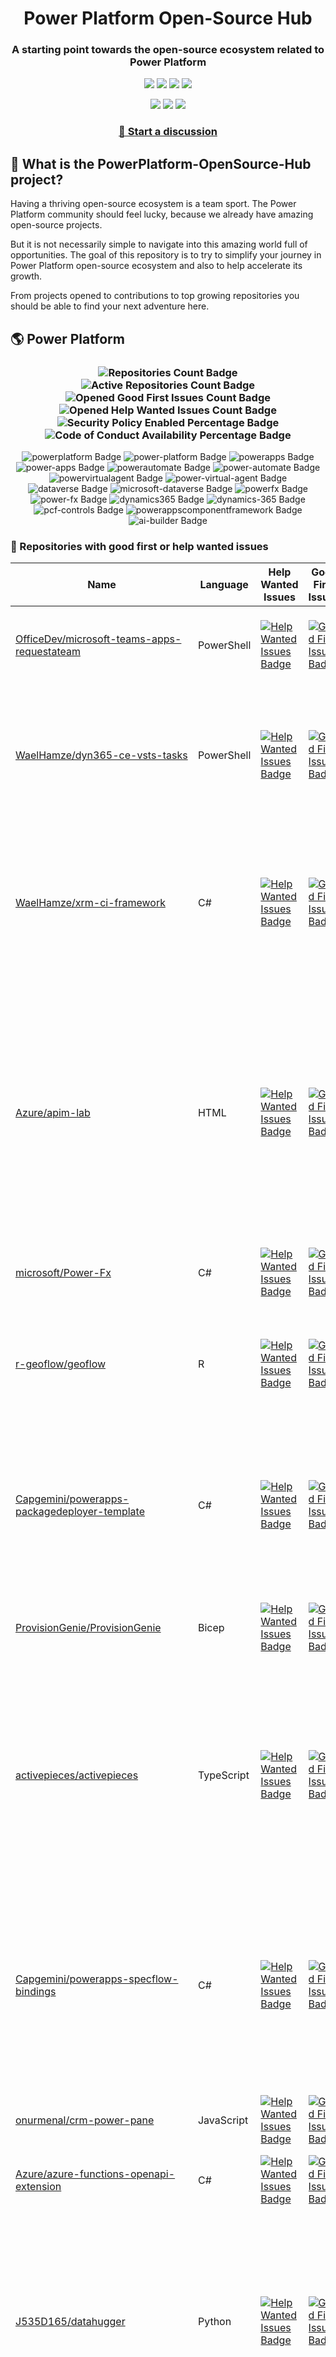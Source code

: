 <p align="center">
    <h1 align="center">
        Power Platform Open-Source Hub
    </h1>
    <h3 align="center">
        A starting point towards the open-source ecosystem related to Power Platform
    </h3>
</p>

<p align="center">
    <a href="https://github.com/rpothin/PowerPlatform-OpenSource-Hub/blob/main/LICENSE" alt="Repository License">
        <img src="https://img.shields.io/github/license/rpothin/PowerPlatform-OpenSource-Hub?color=yellow&label=License" /></a>
    <a href="#watchers" alt="Watchers">
        <img src="https://img.shields.io/github/watchers/rpothin/PowerPlatform-OpenSource-Hub?style=social" /></a>
    <a href="#forks" alt="Forks">
        <img src="https://img.shields.io/github/forks/rpothin/PowerPlatform-OpenSource-Hub?style=social" /></a>
    <a href="#stars" alt="Stars">
        <img src="https://img.shields.io/github/stars/rpothin/PowerPlatform-OpenSource-Hub?style=social" /></a>
</p>

<p align="center">
    <a href="https://github.com/rpothin/PowerPlatform-OpenSource-Hub/actions/workflows/update-github-repositories-details.yml" alt="Update repositories details">
        <img src="https://github.com/rpothin/PowerPlatform-OpenSource-Hub/actions/workflows/update-github-repositories-details.yml/badge.svg" /></a>
    <a href="https://github.com/rpothin/PowerPlatform-OpenSource-Hub/actions/workflows/update-readme-with-github-repositories-details.yml" alt="Update README">
        <img src="https://github.com/rpothin/PowerPlatform-OpenSource-Hub/actions/workflows/update-readme-with-github-repositories-details.yml/badge.svg" /></a>
    <a href="https://github.com/rpothin/PowerPlatform-OpenSource-Hub/actions/workflows/pages/pages-build-deployment" alt="Update website">
        <img src="https://github.com/rpothin/PowerPlatform-OpenSource-Hub/actions/workflows/pages/pages-build-deployment/badge.svg" /></a>
</p>

<h3 align="center">
  <a href="https://github.com/rpothin/PowerPlatform-OpenSource-Hub/discussions/new/choose">📢 Start a discussion</a>
</h3>

## 🏡 What is the PowerPlatform-OpenSource-Hub project?

Having a thriving open-source ecosystem is a team sport.
The Power Platform community should feel lucky, because we already have amazing open-source projects.

But it is not necessarily simple to navigate into this amazing world full of opportunities.
The goal of this repository is to try to simplify your journey in Power Platform open-source ecosystem and also to help accelerate its growth.

From projects opened to contributions to top growing repositories you should be able to find your next adventure here.

## 🌎 Power Platform 

<!--START_SECTION:summary-->
<h3 align='center'>
  <img alt='Repositories Count Badge' src='https://img.shields.io/badge/Repositories-200-602890'>
  <img alt='Active Repositories Count Badge' src='https://img.shields.io/badge/Active_Repositories-99-A24FBF'>
  <img alt='Opened Good First Issues Count Badge' src='https://img.shields.io/badge/Good_First_Issues-16-green'>
  <img alt='Opened Help Wanted Issues Count Badge' src='https://img.shields.io/badge/Help_Wanted_Issues-18-blue'>
  <br/>
  <img alt='Security Policy Enabled Percentage Badge' src='https://img.shields.io/badge/Security_Policy_Enabled_Percentage-22-orange'>
  <img alt='Code of Conduct Availability Percentage Badge' src='https://img.shields.io/badge/Code_of_Conduct_Availability_Percentage-30-9F2B63'>
</h3>

<p align='center'>
  <img alt='powerplatform Badge' src='https://img.shields.io/badge/powerplatform-032162'>
  <img alt='power-platform Badge' src='https://img.shields.io/badge/power--platform-76285A'>
  <img alt='powerapps Badge' src='https://img.shields.io/badge/powerapps-92820F'>
  <img alt='power-apps Badge' src='https://img.shields.io/badge/power--apps-984D4B'>
  <img alt='powerautomate Badge' src='https://img.shields.io/badge/powerautomate-689873'>
  <img alt='power-automate Badge' src='https://img.shields.io/badge/power--automate-A44BE2'>
  <img alt='powervirtualagent Badge' src='https://img.shields.io/badge/powervirtualagent-56AB54'>
  <img alt='power-virtual-agent Badge' src='https://img.shields.io/badge/power--virtual--agent-D595D2'>
  <img alt='dataverse Badge' src='https://img.shields.io/badge/dataverse-6EBC26'>
  <img alt='microsoft-dataverse Badge' src='https://img.shields.io/badge/microsoft--dataverse-0F36B9'>
  <img alt='powerfx Badge' src='https://img.shields.io/badge/powerfx-568BE2'>
  <img alt='power-fx Badge' src='https://img.shields.io/badge/power--fx-AC869E'>
  <img alt='dynamics365 Badge' src='https://img.shields.io/badge/dynamics365-FC0D11'>
  <img alt='dynamics-365 Badge' src='https://img.shields.io/badge/dynamics--365-EC5111'>
  <img alt='pcf-controls Badge' src='https://img.shields.io/badge/pcf--controls-5A4084'>
  <img alt='powerappscomponentframework Badge' src='https://img.shields.io/badge/powerappscomponentframework-9B541B'>
  <img alt='ai-builder Badge' src='https://img.shields.io/badge/ai--builder-1889B1'>
</p>
<!--END_SECTION:summary-->

### 💭 Repositories with good first or help wanted issues

<!--START_SECTION:repositories-opened-to-contribution-->
|Name|Language|Help Wanted Issues|Good First Issues|Topics|
|----|--------|------------------|-----------------|------|
|[OfficeDev/microsoft-teams-apps-requestateam](https://github.com/OfficeDev/microsoft-teams-apps-requestateam)|PowerShell|[![Help Wanted Issues Badge](https://img.shields.io/badge/30-blue)](https://github.com/OfficeDev/microsoft-teams-apps-requestateam/labels/help%20wanted)|[![Good First Issues Badge](https://img.shields.io/badge/17-green)](https://github.com/OfficeDev/microsoft-teams-apps-requestateam/labels/good%20first%20issue)|![microsoft Badge](https://img.shields.io/badge/microsoft-6D76E9) ![microsoftteams Badge](https://img.shields.io/badge/microsoftteams-6AB1E0) ![powerapps Badge](https://img.shields.io/badge/powerapps-1DE7B1) ![powerautomate Badge](https://img.shields.io/badge/powerautomate-93CB0A) ![logicapps Badge](https://img.shields.io/badge/logicapps-F27980) ![azure Badge](https://img.shields.io/badge/azure-FA2D76)|
|[WaelHamze/dyn365-ce-vsts-tasks](https://github.com/WaelHamze/dyn365-ce-vsts-tasks)|PowerShell|[![Help Wanted Issues Badge](https://img.shields.io/badge/30-blue)](https://github.com/WaelHamze/dyn365-ce-vsts-tasks/labels/help%20wanted)|[![Good First Issues Badge](https://img.shields.io/badge/0-green)](https://github.com/WaelHamze/dyn365-ce-vsts-tasks/labels/good%20first%20issue)|![devops Badge](https://img.shields.io/badge/devops-317D7E) ![continuous-integration Badge](https://img.shields.io/badge/continuous--integration-AE69C7) ![continuous-delivery Badge](https://img.shields.io/badge/continuous--delivery-F308FA) ![continuous-deployment Badge](https://img.shields.io/badge/continuous--deployment-309330) ![dynamics-365 Badge](https://img.shields.io/badge/dynamics--365-4D340E) ![powershell Badge](https://img.shields.io/badge/powershell-800E73) ![msdyn365 Badge](https://img.shields.io/badge/msdyn365-5924E5) ![crm Badge](https://img.shields.io/badge/crm-E3F787) ![dynamics Badge](https://img.shields.io/badge/dynamics-8BFDAB) ![build-automation Badge](https://img.shields.io/badge/build--automation-C84509) ![release-automation Badge](https://img.shields.io/badge/release--automation-979CF6)|
|[WaelHamze/xrm-ci-framework](https://github.com/WaelHamze/xrm-ci-framework)|C#|[![Help Wanted Issues Badge](https://img.shields.io/badge/11-blue)](https://github.com/WaelHamze/xrm-ci-framework/labels/help%20wanted)|[![Good First Issues Badge](https://img.shields.io/badge/0-green)](https://github.com/WaelHamze/xrm-ci-framework/labels/good%20first%20issue)|![devops Badge](https://img.shields.io/badge/devops-27F84C) ![continuous-integration Badge](https://img.shields.io/badge/continuous--integration-424C1B) ![continuous-delivery Badge](https://img.shields.io/badge/continuous--delivery-DF7D50) ![continuous-deployment Badge](https://img.shields.io/badge/continuous--deployment-F08BC6) ![crm Badge](https://img.shields.io/badge/crm-A42801) ![dynamics Badge](https://img.shields.io/badge/dynamics-D578C4) ![msdyn365 Badge](https://img.shields.io/badge/msdyn365-6BB201) ![dynamics-365 Badge](https://img.shields.io/badge/dynamics--365-54FE82) ![powershell Badge](https://img.shields.io/badge/powershell-CFDBE9) ![scripts Badge](https://img.shields.io/badge/scripts-DB8FE8) ![build-automation Badge](https://img.shields.io/badge/build--automation-37BE45) ![release-automation Badge](https://img.shields.io/badge/release--automation-A07A7F)|
|[Azure/apim-lab](https://github.com/Azure/apim-lab)|HTML|[![Help Wanted Issues Badge](https://img.shields.io/badge/4-blue)](https://github.com/Azure/apim-lab/labels/help%20wanted)|[![Good First Issues Badge](https://img.shields.io/badge/5-green)](https://github.com/Azure/apim-lab/labels/good%20first%20issue)|![api-rest Badge](https://img.shields.io/badge/api--rest-B1303B) ![api-management Badge](https://img.shields.io/badge/api--management-E9C4CF) ![oauth2 Badge](https://img.shields.io/badge/oauth2-C5848E) ![azure-api-management Badge](https://img.shields.io/badge/azure--api--management-6366B9) ![json-api Badge](https://img.shields.io/badge/json--api-747F9C) ![azure-active-directory Badge](https://img.shields.io/badge/azure--active--directory-566D13) ![key-vault Badge](https://img.shields.io/badge/key--vault-CE29FA) ![managed-identities Badge](https://img.shields.io/badge/managed--identities-DD99EA) ![microsoft Badge](https://img.shields.io/badge/microsoft-D19B0A) ![powerapps Badge](https://img.shields.io/badge/powerapps-052BE1) ![ci-cd Badge](https://img.shields.io/badge/ci--cd-A0A342) ![azure-devops Badge](https://img.shields.io/badge/azure--devops-53EB51) ![azure-resource-manager Badge](https://img.shields.io/badge/azure--resource--manager-536399) ![api-gateway Badge](https://img.shields.io/badge/api--gateway-B76B53) ![api-documentation Badge](https://img.shields.io/badge/api--documentation-A96D8E) ![swagger Badge](https://img.shields.io/badge/swagger-D16A00) ![openapi Badge](https://img.shields.io/badge/openapi-C18780) ![azure-resource-templates Badge](https://img.shields.io/badge/azure--resource--templates-212B77)|
|[microsoft/Power-Fx](https://github.com/microsoft/Power-Fx)|C#|[![Help Wanted Issues Badge](https://img.shields.io/badge/0-blue)](https://github.com/microsoft/Power-Fx/labels/help%20wanted)|[![Good First Issues Badge](https://img.shields.io/badge/8-green)](https://github.com/microsoft/Power-Fx/labels/good%20first%20issue)|![power-fx Badge](https://img.shields.io/badge/power--fx-3CF6FA) ![powerfx Badge](https://img.shields.io/badge/powerfx-170CA9)|
|[r-geoflow/geoflow](https://github.com/r-geoflow/geoflow)|R|[![Help Wanted Issues Badge](https://img.shields.io/badge/5-blue)](https://github.com/r-geoflow/geoflow/labels/help%20wanted)|[![Good First Issues Badge](https://img.shields.io/badge/0-green)](https://github.com/r-geoflow/geoflow/labels/good%20first%20issue)|![r Badge](https://img.shields.io/badge/r-4E48F8) ![geospatial Badge](https://img.shields.io/badge/geospatial-0A99C7) ![spatial Badge](https://img.shields.io/badge/spatial-750462) ![workflow Badge](https://img.shields.io/badge/workflow-798B67) ![data Badge](https://img.shields.io/badge/data-0A17E4) ![metadata Badge](https://img.shields.io/badge/metadata-B4309D) ![fair Badge](https://img.shields.io/badge/fair-D29A54) ![inspire Badge](https://img.shields.io/badge/inspire-93660B) ![iso Badge](https://img.shields.io/badge/iso-5D0026) ![ogc Badge](https://img.shields.io/badge/ogc-D040CE) ![orchestrator Badge](https://img.shields.io/badge/orchestrator-814F40) ![zenodo Badge](https://img.shields.io/badge/zenodo-D6DFBC) ![dataverse Badge](https://img.shields.io/badge/dataverse-265A45) ![postgis Badge](https://img.shields.io/badge/postgis-65F114) ![ocs Badge](https://img.shields.io/badge/ocs-CC2132)|
|[Capgemini/powerapps-packagedeployer-template](https://github.com/Capgemini/powerapps-packagedeployer-template)|C#|[![Help Wanted Issues Badge](https://img.shields.io/badge/0-blue)](https://github.com/Capgemini/powerapps-packagedeployer-template/labels/help%20wanted)|[![Good First Issues Badge](https://img.shields.io/badge/5-green)](https://github.com/Capgemini/powerapps-packagedeployer-template/labels/good%20first%20issue)|![dyanmics-365 Badge](https://img.shields.io/badge/dyanmics--365-1BFF35) ![dynamics Badge](https://img.shields.io/badge/dynamics-CA3F8E) ![dynamics-crm Badge](https://img.shields.io/badge/dynamics--crm-C084C5) ![alm Badge](https://img.shields.io/badge/alm-E0FC5E) ![continuous-deployment Badge](https://img.shields.io/badge/continuous--deployment-2202F1) ![continuous-delivery Badge](https://img.shields.io/badge/continuous--delivery-FEAC82) ![powerapps Badge](https://img.shields.io/badge/powerapps-47FF6D) ![package-deployer Badge](https://img.shields.io/badge/package--deployer-6A2030) ![power-apps Badge](https://img.shields.io/badge/power--apps-A6377D) ![power-platform Badge](https://img.shields.io/badge/power--platform-75CC6F) ![microsoft Badge](https://img.shields.io/badge/microsoft-C46DF1)|
|[ProvisionGenie/ProvisionGenie](https://github.com/ProvisionGenie/ProvisionGenie)|Bicep|[![Help Wanted Issues Badge](https://img.shields.io/badge/3-blue)](https://github.com/ProvisionGenie/ProvisionGenie/labels/help%20wanted)|[![Good First Issues Badge](https://img.shields.io/badge/2-green)](https://github.com/ProvisionGenie/ProvisionGenie/labels/good%20first%20issue)|![microsoftteams Badge](https://img.shields.io/badge/microsoftteams-74D5DE) ![powerplatform Badge](https://img.shields.io/badge/powerplatform-AF53E2) ![logicapps Badge](https://img.shields.io/badge/logicapps-8A8F30) ![microsoft-teams Badge](https://img.shields.io/badge/microsoft--teams-0A28FC) ![azure Badge](https://img.shields.io/badge/azure-9B1E7F) ![microsoft Badge](https://img.shields.io/badge/microsoft-54AF1A) ![hacktoberfest Badge](https://img.shields.io/badge/hacktoberfest-50E30D)|
|[activepieces/activepieces](https://github.com/activepieces/activepieces)|TypeScript|[![Help Wanted Issues Badge](https://img.shields.io/badge/4-blue)](https://github.com/activepieces/activepieces/labels/help%20wanted)|[![Good First Issues Badge](https://img.shields.io/badge/0-green)](https://github.com/activepieces/activepieces/labels/good%20first%20issue)|![no-code Badge](https://img.shields.io/badge/no--code-3367D1) ![business-automation Badge](https://img.shields.io/badge/business--automation-F0DDA0) ![zapier Badge](https://img.shields.io/badge/zapier-7537BF) ![low-code Badge](https://img.shields.io/badge/low--code-0DDCBF) ![automation Badge](https://img.shields.io/badge/automation-C2C7D9) ![integrations Badge](https://img.shields.io/badge/integrations-DF865B) ![typescript Badge](https://img.shields.io/badge/typescript-BC7208) ![self-hosted Badge](https://img.shields.io/badge/self--hosted-351D8B) ![workflow Badge](https://img.shields.io/badge/workflow-301F46) ![n8n Badge](https://img.shields.io/badge/n8n-83EE71) ![automation-tools Badge](https://img.shields.io/badge/automation--tools-FE0EFC) ![workflow-automation Badge](https://img.shields.io/badge/workflow--automation-DB4D93) ![enterprise-automation Badge](https://img.shields.io/badge/enterprise--automation-DD6EEA) ![datasources Badge](https://img.shields.io/badge/datasources-387EA0) ![llm Badge](https://img.shields.io/badge/llm-A7E6EC) ![workato Badge](https://img.shields.io/badge/workato-BB9EE1) ![powerautomate Badge](https://img.shields.io/badge/powerautomate-D6B2D2) ![tray Badge](https://img.shields.io/badge/tray-FBD9B2)|
|[Capgemini/powerapps-specflow-bindings](https://github.com/Capgemini/powerapps-specflow-bindings)|C#|[![Help Wanted Issues Badge](https://img.shields.io/badge/0-blue)](https://github.com/Capgemini/powerapps-specflow-bindings/labels/help%20wanted)|[![Good First Issues Badge](https://img.shields.io/badge/4-green)](https://github.com/Capgemini/powerapps-specflow-bindings/labels/good%20first%20issue)|![dynamics-365 Badge](https://img.shields.io/badge/dynamics--365-D5D9A8) ![dynamics Badge](https://img.shields.io/badge/dynamics-390196) ![dynamics-crm Badge](https://img.shields.io/badge/dynamics--crm-08F96E) ![specflow Badge](https://img.shields.io/badge/specflow-6C0BE3) ![automated-testing Badge](https://img.shields.io/badge/automated--testing-63A9FA) ![automated-tests Badge](https://img.shields.io/badge/automated--tests-DFA0DF) ![ui-testing Badge](https://img.shields.io/badge/ui--testing-860E91) ![xrm Badge](https://img.shields.io/badge/xrm-657F1E) ![powerapps Badge](https://img.shields.io/badge/powerapps-623C29) ![cds Badge](https://img.shields.io/badge/cds-BFC45E) ![bindings Badge](https://img.shields.io/badge/bindings-03CD99) ![specflow-steps Badge](https://img.shields.io/badge/specflow--steps-EBCF07) ![test-automation Badge](https://img.shields.io/badge/test--automation-DADB47) ![testing Badge](https://img.shields.io/badge/testing-A1C639) ![specflow-bindings Badge](https://img.shields.io/badge/specflow--bindings-26C4BD) ![uci Badge](https://img.shields.io/badge/uci-A6B548) ![power-apps Badge](https://img.shields.io/badge/power--apps-BB56E6) ![power-platform Badge](https://img.shields.io/badge/power--platform-4B7417) ![microsoft Badge](https://img.shields.io/badge/microsoft-B36312)|
|[onurmenal/crm-power-pane](https://github.com/onurmenal/crm-power-pane)|JavaScript|[![Help Wanted Issues Badge](https://img.shields.io/badge/1-blue)](https://github.com/onurmenal/crm-power-pane/labels/help%20wanted)|[![Good First Issues Badge](https://img.shields.io/badge/3-green)](https://github.com/onurmenal/crm-power-pane/labels/good%20first%20issue)|![dynamics-crm Badge](https://img.shields.io/badge/dynamics--crm-6A47D3) ![dynamics-365 Badge](https://img.shields.io/badge/dynamics--365-7316F8) ![browser-extension Badge](https://img.shields.io/badge/browser--extension-C0C043) ![crm Badge](https://img.shields.io/badge/crm-3B866A)|
|[Azure/azure-functions-openapi-extension](https://github.com/Azure/azure-functions-openapi-extension)|C#|[![Help Wanted Issues Badge](https://img.shields.io/badge/0-blue)](https://github.com/Azure/azure-functions-openapi-extension/labels/help%20wanted)|[![Good First Issues Badge](https://img.shields.io/badge/4-green)](https://github.com/Azure/azure-functions-openapi-extension/labels/good%20first%20issue)|![azure-functions Badge](https://img.shields.io/badge/azure--functions-2A0240) ![swagger-ui Badge](https://img.shields.io/badge/swagger--ui-4A2893) ![hacktoberfest Badge](https://img.shields.io/badge/hacktoberfest-488602) ![azure Badge](https://img.shields.io/badge/azure-5D186D) ![openapi Badge](https://img.shields.io/badge/openapi-F7BF26) ![power-platform Badge](https://img.shields.io/badge/power--platform-E72E04)|
|[J535D165/datahugger](https://github.com/J535D165/datahugger)|Python|[![Help Wanted Issues Badge](https://img.shields.io/badge/3-blue)](https://github.com/J535D165/datahugger/labels/help%20wanted)|[![Good First Issues Badge](https://img.shields.io/badge/0-green)](https://github.com/J535D165/datahugger/labels/good%20first%20issue)|![scientific Badge](https://img.shields.io/badge/scientific-896EB3) ![scientific-data Badge](https://img.shields.io/badge/scientific--data-617729) ![cli Badge](https://img.shields.io/badge/cli-26EA86) ![data Badge](https://img.shields.io/badge/data-2B5A66) ![dataverse Badge](https://img.shields.io/badge/dataverse-975620) ![dryad Badge](https://img.shields.io/badge/dryad-8ABA94) ![figshare Badge](https://img.shields.io/badge/figshare-04A813) ![github Badge](https://img.shields.io/badge/github-F2D082) ![python Badge](https://img.shields.io/badge/python-8E1F31) ![repository Badge](https://img.shields.io/badge/repository-BB0459) ![research Badge](https://img.shields.io/badge/research-602085) ![research-data-management Badge](https://img.shields.io/badge/research--data--management-0BE04C) ![science Badge](https://img.shields.io/badge/science-0B0564) ![utrecht-university Badge](https://img.shields.io/badge/utrecht--university-526852) ![zenodo Badge](https://img.shields.io/badge/zenodo-28279A) ![datacite Badge](https://img.shields.io/badge/datacite-D7D07C) ![dataone Badge](https://img.shields.io/badge/dataone-14D4CD) ![mendeley-data Badge](https://img.shields.io/badge/mendeley--data-ED18F2) ![rdm Badge](https://img.shields.io/badge/rdm-F3DF94)|
|[microsoft/Microsoft365DSC](https://github.com/microsoft/Microsoft365DSC)|PowerShell|[![Help Wanted Issues Badge](https://img.shields.io/badge/3-blue)](https://github.com/microsoft/Microsoft365DSC/labels/help%20wanted)|[![Good First Issues Badge](https://img.shields.io/badge/0-green)](https://github.com/microsoft/Microsoft365DSC/labels/good%20first%20issue)|![microsoft365 Badge](https://img.shields.io/badge/microsoft365-6B4D0D) ![powershell Badge](https://img.shields.io/badge/powershell-CA2408) ![monitoring Badge](https://img.shields.io/badge/monitoring-317BCC) ![desiredstateconfiguration Badge](https://img.shields.io/badge/desiredstateconfiguration-710ABA) ![configuration-as-code Badge](https://img.shields.io/badge/configuration--as--code-D1F7A8) ![devops Badge](https://img.shields.io/badge/devops-0C1811) ![office365 Badge](https://img.shields.io/badge/office365-786FB7) ![sharepoint Badge](https://img.shields.io/badge/sharepoint-56C870) ![onedrive Badge](https://img.shields.io/badge/onedrive-5D7461) ![powerplatform Badge](https://img.shields.io/badge/powerplatform-AE2695) ![teams Badge](https://img.shields.io/badge/teams-8A9076) ![microsoft Badge](https://img.shields.io/badge/microsoft-4A3D43) ![securityandcompliance Badge](https://img.shields.io/badge/securityandcompliance-8F7D5C) ![skypeforbusiness Badge](https://img.shields.io/badge/skypeforbusiness-C0199A) ![azuread Badge](https://img.shields.io/badge/azuread-934CB8) ![exchangeonline Badge](https://img.shields.io/badge/exchangeonline-1E9C9E) ![intune Badge](https://img.shields.io/badge/intune-7282E5) ![hacktoberfest Badge](https://img.shields.io/badge/hacktoberfest-76AF56)|
|[Capgemini/powerapps-project-template](https://github.com/Capgemini/powerapps-project-template)|C#|[![Help Wanted Issues Badge](https://img.shields.io/badge/0-blue)](https://github.com/Capgemini/powerapps-project-template/labels/help%20wanted)|[![Good First Issues Badge](https://img.shields.io/badge/3-green)](https://github.com/Capgemini/powerapps-project-template/labels/good%20first%20issue)|![powerapps Badge](https://img.shields.io/badge/powerapps-892E32) ![power-apps Badge](https://img.shields.io/badge/power--apps-8EE820) ![dynamics-365 Badge](https://img.shields.io/badge/dynamics--365-027C8D) ![dynamics Badge](https://img.shields.io/badge/dynamics-B64A69) ![dynamics-crm Badge](https://img.shields.io/badge/dynamics--crm-50879D) ![powerplatform Badge](https://img.shields.io/badge/powerplatform-699998) ![power-platform Badge](https://img.shields.io/badge/power--platform-6FACD4) ![yeoman-generator Badge](https://img.shields.io/badge/yeoman--generator-7695FD) ![microsoft Badge](https://img.shields.io/badge/microsoft-933E53)|
|[pnp/provision-assist-m365](https://github.com/pnp/provision-assist-m365)|PowerShell|[![Help Wanted Issues Badge](https://img.shields.io/badge/1-blue)](https://github.com/pnp/provision-assist-m365/labels/help%20wanted)|[![Good First Issues Badge](https://img.shields.io/badge/1-green)](https://github.com/pnp/provision-assist-m365/labels/good%20first%20issue)|![microsoftteams Badge](https://img.shields.io/badge/microsoftteams-15D8D2) ![powerapps Badge](https://img.shields.io/badge/powerapps-959A94) ![powerapps-solutions Badge](https://img.shields.io/badge/powerapps--solutions-F6B7D6) ![sharepoint Badge](https://img.shields.io/badge/sharepoint-8DA8F2) ![azureautomation Badge](https://img.shields.io/badge/azureautomation-B3594C) ![logicapps Badge](https://img.shields.io/badge/logicapps-1F09CE) ![powerautomate Badge](https://img.shields.io/badge/powerautomate-CDD994) ![powershell Badge](https://img.shields.io/badge/powershell-450D70) ![provisioning Badge](https://img.shields.io/badge/provisioning-9EA5D9)|
|[microsoft/powercat-creator-kit](https://github.com/microsoft/powercat-creator-kit)|CSS|[![Help Wanted Issues Badge](https://img.shields.io/badge/0-blue)](https://github.com/microsoft/powercat-creator-kit/labels/help%20wanted)|[![Good First Issues Badge](https://img.shields.io/badge/2-green)](https://github.com/microsoft/powercat-creator-kit/labels/good%20first%20issue)|![pcf Badge](https://img.shields.io/badge/pcf-159C77) ![powerapps Badge](https://img.shields.io/badge/powerapps-BA20DD)|
|[ewingjm/development-hub](https://github.com/ewingjm/development-hub)|C#|[![Help Wanted Issues Badge](https://img.shields.io/badge/0-blue)](https://github.com/ewingjm/development-hub/labels/help%20wanted)|[![Good First Issues Badge](https://img.shields.io/badge/2-green)](https://github.com/ewingjm/development-hub/labels/good%20first%20issue)|![powerapps Badge](https://img.shields.io/badge/powerapps-04ADFE) ![powerapps-solutions Badge](https://img.shields.io/badge/powerapps--solutions-6A6399) ![powerplatform Badge](https://img.shields.io/badge/powerplatform-2949D3) ![dynamics Badge](https://img.shields.io/badge/dynamics-8EF52A) ![dynamics-crm Badge](https://img.shields.io/badge/dynamics--crm-F00D0C) ![dynamics365 Badge](https://img.shields.io/badge/dynamics365-A66ADC) ![dynamics-365 Badge](https://img.shields.io/badge/dynamics--365-1AC34E) ![dynamics-crm-online Badge](https://img.shields.io/badge/dynamics--crm--online-23C3AF) ![common-data-service Badge](https://img.shields.io/badge/common--data--service-1D9E55) ![cds Badge](https://img.shields.io/badge/cds-7701A9) ![ci Badge](https://img.shields.io/badge/ci-6B9EF7) ![continuous-integration Badge](https://img.shields.io/badge/continuous--integration-A807A2) ![devops Badge](https://img.shields.io/badge/devops-407256) ![azure-devops Badge](https://img.shields.io/badge/azure--devops-5051A0)|
|[shashisadasivan/SSD365VSAddIn](https://github.com/shashisadasivan/SSD365VSAddIn)|C#|[![Help Wanted Issues Badge](https://img.shields.io/badge/1-blue)](https://github.com/shashisadasivan/SSD365VSAddIn/labels/help%20wanted)|[![Good First Issues Badge](https://img.shields.io/badge/1-green)](https://github.com/shashisadasivan/SSD365VSAddIn/labels/good%20first%20issue)|![d365fo Badge](https://img.shields.io/badge/d365fo-E77431) ![d365 Badge](https://img.shields.io/badge/d365-43704E) ![visual-studio-extension Badge](https://img.shields.io/badge/visual--studio--extension-AA252C) ![dynamics-365 Badge](https://img.shields.io/badge/dynamics--365-62AEF7)|
|[Capgemini/xrm-datamigration](https://github.com/Capgemini/xrm-datamigration)|C#|[![Help Wanted Issues Badge](https://img.shields.io/badge/0-blue)](https://github.com/Capgemini/xrm-datamigration/labels/help%20wanted)|[![Good First Issues Badge](https://img.shields.io/badge/2-green)](https://github.com/Capgemini/xrm-datamigration/labels/good%20first%20issue)|![power-apps Badge](https://img.shields.io/badge/power--apps-C3174E) ![power-platform Badge](https://img.shields.io/badge/power--platform-F2C82F) ![dynamics-365 Badge](https://img.shields.io/badge/dynamics--365-5045E7) ![dynamics-crm Badge](https://img.shields.io/badge/dynamics--crm-DD93FD) ![dynamics Badge](https://img.shields.io/badge/dynamics-D6B154) ![common-data-service Badge](https://img.shields.io/badge/common--data--service-C13033) ![cds Badge](https://img.shields.io/badge/cds-D93F39) ![microsoft Badge](https://img.shields.io/badge/microsoft-DE2817) ![powerplatform Badge](https://img.shields.io/badge/powerplatform-321FE7)|
|[scottdurow/dataverse-gen](https://github.com/scottdurow/dataverse-gen)|TypeScript|[![Help Wanted Issues Badge](https://img.shields.io/badge/2-blue)](https://github.com/scottdurow/dataverse-gen/labels/help%20wanted)|[![Good First Issues Badge](https://img.shields.io/badge/0-green)](https://github.com/scottdurow/dataverse-gen/labels/good%20first%20issue)|![cds Badge](https://img.shields.io/badge/cds-49C283) ![codegen Badge](https://img.shields.io/badge/codegen-738369) ![common-data-service Badge](https://img.shields.io/badge/common--data--service-8A7CA8) ![dataverse Badge](https://img.shields.io/badge/dataverse-FFFEFC)|
|[MscrmTools/XrmToolBox](https://github.com/MscrmTools/XrmToolBox)|C#|[![Help Wanted Issues Badge](https://img.shields.io/badge/1-blue)](https://github.com/MscrmTools/XrmToolBox/labels/help%20wanted)|[![Good First Issues Badge](https://img.shields.io/badge/0-green)](https://github.com/MscrmTools/XrmToolBox/labels/good%20first%20issue)|![xrmtoolbox Badge](https://img.shields.io/badge/xrmtoolbox-3668B3) ![microsoft-dynamics-crm Badge](https://img.shields.io/badge/microsoft--dynamics--crm-7CAABA) ![cds Badge](https://img.shields.io/badge/cds-0C4B0F) ![powerapps Badge](https://img.shields.io/badge/powerapps-99CFAA) ![microsoft-dynamics Badge](https://img.shields.io/badge/microsoft--dynamics-967316) ![microsoft-dataverse Badge](https://img.shields.io/badge/microsoft--dataverse-35F2D4)|
|[Power-Maverick/PCF-CustomControlBuilder](https://github.com/Power-Maverick/PCF-CustomControlBuilder)|C#|[![Help Wanted Issues Badge](https://img.shields.io/badge/1-blue)](https://github.com/Power-Maverick/PCF-CustomControlBuilder/labels/help%20wanted)|[![Good First Issues Badge](https://img.shields.io/badge/0-green)](https://github.com/Power-Maverick/PCF-CustomControlBuilder/labels/good%20first%20issue)|![xrmtoolbox Badge](https://img.shields.io/badge/xrmtoolbox-304219) ![cds Badge](https://img.shields.io/badge/cds-BF25D0) ![powerapps Badge](https://img.shields.io/badge/powerapps-DF7E3E) ![dynamics-365 Badge](https://img.shields.io/badge/dynamics--365-C7CF96) ![pcf Badge](https://img.shields.io/badge/pcf-14CC8C) ![custom-controls Badge](https://img.shields.io/badge/custom--controls-7A687A) ![powerappscomponentframework Badge](https://img.shields.io/badge/powerappscomponentframework-D9BC53)|
|[PowerPlatformAF/PowerPlatformAF](https://github.com/PowerPlatformAF/PowerPlatformAF)||[![Help Wanted Issues Badge](https://img.shields.io/badge/1-blue)](https://github.com/PowerPlatformAF/PowerPlatformAF/labels/help%20wanted)|[![Good First Issues Badge](https://img.shields.io/badge/0-green)](https://github.com/PowerPlatformAF/PowerPlatformAF/labels/good%20first%20issue)|![powerplatform Badge](https://img.shields.io/badge/powerplatform-C7BB7C) ![powerapps Badge](https://img.shields.io/badge/powerapps-C6B0AC) ![powerbi Badge](https://img.shields.io/badge/powerbi-473F11) ![powerautomate Badge](https://img.shields.io/badge/powerautomate-6571D2) ![powervirtualagent Badge](https://img.shields.io/badge/powervirtualagent-F5E84E) ![dynamics365 Badge](https://img.shields.io/badge/dynamics365-210F68) ![microsoft Badge](https://img.shields.io/badge/microsoft-FB89B7)|
|[abvogel/Microsoft.Xrm.DevOps.Data](https://github.com/abvogel/Microsoft.Xrm.DevOps.Data)|C#|[![Help Wanted Issues Badge](https://img.shields.io/badge/0-blue)](https://github.com/abvogel/Microsoft.Xrm.DevOps.Data/labels/help%20wanted)|[![Good First Issues Badge](https://img.shields.io/badge/1-green)](https://github.com/abvogel/Microsoft.Xrm.DevOps.Data/labels/good%20first%20issue)|![dynamics-crm Badge](https://img.shields.io/badge/dynamics--crm-39E678) ![c-sharp Badge](https://img.shields.io/badge/c--sharp-6861AA) ![dynamics Badge](https://img.shields.io/badge/dynamics-35EBE1) ![dynamics-365 Badge](https://img.shields.io/badge/dynamics--365-53F3FE) ![dynamics-crm-online Badge](https://img.shields.io/badge/dynamics--crm--online-CF8B53) ![devops-tools Badge](https://img.shields.io/badge/devops--tools-FA9FDD) ![data-migration-tool Badge](https://img.shields.io/badge/data--migration--tool-1504AE) ![crm-configuration-migration Badge](https://img.shields.io/badge/crm--configuration--migration-C78254) ![package-deployer Badge](https://img.shields.io/badge/package--deployer-335404) ![crm-package-deployer Badge](https://img.shields.io/badge/crm--package--deployer-EF9CA4)|
|[OGcanviz/ChartComponents](https://github.com/OGcanviz/ChartComponents)||[![Help Wanted Issues Badge](https://img.shields.io/badge/0-blue)](https://github.com/OGcanviz/ChartComponents/labels/help%20wanted)|[![Good First Issues Badge](https://img.shields.io/badge/1-green)](https://github.com/OGcanviz/ChartComponents/labels/good%20first%20issue)|![powerapps Badge](https://img.shields.io/badge/powerapps-7DA1AA) ![office365 Badge](https://img.shields.io/badge/office365-ACDBC5) ![powerplatform Badge](https://img.shields.io/badge/powerplatform-ABFD07) ![charts Badge](https://img.shields.io/badge/charts-0F3C5B) ![graphs Badge](https://img.shields.io/badge/graphs-377F64) ![svg Badge](https://img.shields.io/badge/svg-0C8309) ![components Badge](https://img.shields.io/badge/components-5CEB01)|
|[IQSS/dataverse-client-r](https://github.com/IQSS/dataverse-client-r)|R|[![Help Wanted Issues Badge](https://img.shields.io/badge/1-blue)](https://github.com/IQSS/dataverse-client-r/labels/help%20wanted)|[![Good First Issues Badge](https://img.shields.io/badge/0-green)](https://github.com/IQSS/dataverse-client-r/labels/good%20first%20issue)|![dataverse Badge](https://img.shields.io/badge/dataverse-35BE02) ![sword Badge](https://img.shields.io/badge/sword-990C82) ![r Badge](https://img.shields.io/badge/r-F3B9AD) ![cran Badge](https://img.shields.io/badge/cran-BDBE3A) ![data Badge](https://img.shields.io/badge/data-40D68C) ![data-deposit Badge](https://img.shields.io/badge/data--deposit-ACB1C3) ![dataverse-api Badge](https://img.shields.io/badge/dataverse--api-AA0A71)|
|[scottdurow/RibbonWorkbench](https://github.com/scottdurow/RibbonWorkbench)|JavaScript|[![Help Wanted Issues Badge](https://img.shields.io/badge/1-blue)](https://github.com/scottdurow/RibbonWorkbench/labels/help%20wanted)|[![Good First Issues Badge](https://img.shields.io/badge/0-green)](https://github.com/scottdurow/RibbonWorkbench/labels/good%20first%20issue)|![dynamics365 Badge](https://img.shields.io/badge/dynamics365-061526)|
<!--END_SECTION:repositories-opened-to-contribution-->

### 🚀 Top 10 growing repositories

<!--START_SECTION:top-growing-repositories-->
|Name|Language|Stars|Watchers|Topics|
|----|--------|-----|--------|------|
|[activepieces/activepieces](https://github.com/activepieces/activepieces)|TypeScript|![Stars Badge](https://img.shields.io/badge/8720-yellow)|![Watchers Badge](https://img.shields.io/badge/56-orange)|![no-code Badge](https://img.shields.io/badge/no--code-49B11A) ![business-automation Badge](https://img.shields.io/badge/business--automation-12C771) ![zapier Badge](https://img.shields.io/badge/zapier-FE4A38) ![low-code Badge](https://img.shields.io/badge/low--code-A2DAD3) ![automation Badge](https://img.shields.io/badge/automation-9C2396) ![integrations Badge](https://img.shields.io/badge/integrations-B6C0AA) ![typescript Badge](https://img.shields.io/badge/typescript-640978) ![self-hosted Badge](https://img.shields.io/badge/self--hosted-FF0B7C) ![workflow Badge](https://img.shields.io/badge/workflow-400D52) ![n8n Badge](https://img.shields.io/badge/n8n-F12458) ![automation-tools Badge](https://img.shields.io/badge/automation--tools-2A04ED) ![workflow-automation Badge](https://img.shields.io/badge/workflow--automation-81E57F) ![enterprise-automation Badge](https://img.shields.io/badge/enterprise--automation-28832B) ![datasources Badge](https://img.shields.io/badge/datasources-B8A8A9) ![llm Badge](https://img.shields.io/badge/llm-72C2BB) ![workato Badge](https://img.shields.io/badge/workato-17C229) ![powerautomate Badge](https://img.shields.io/badge/powerautomate-DC897D) ![tray Badge](https://img.shields.io/badge/tray-AA5964)|
|[microsoft/Microsoft365DSC](https://github.com/microsoft/Microsoft365DSC)|PowerShell|![Stars Badge](https://img.shields.io/badge/1469-yellow)|![Watchers Badge](https://img.shields.io/badge/79-orange)|![microsoft365 Badge](https://img.shields.io/badge/microsoft365-291AEE) ![powershell Badge](https://img.shields.io/badge/powershell-6CE5B6) ![monitoring Badge](https://img.shields.io/badge/monitoring-09D50A) ![desiredstateconfiguration Badge](https://img.shields.io/badge/desiredstateconfiguration-DFA073) ![configuration-as-code Badge](https://img.shields.io/badge/configuration--as--code-F6E76E) ![devops Badge](https://img.shields.io/badge/devops-C838B5) ![office365 Badge](https://img.shields.io/badge/office365-4CB412) ![sharepoint Badge](https://img.shields.io/badge/sharepoint-174D18) ![onedrive Badge](https://img.shields.io/badge/onedrive-50A89A) ![powerplatform Badge](https://img.shields.io/badge/powerplatform-333965) ![teams Badge](https://img.shields.io/badge/teams-46E12C) ![microsoft Badge](https://img.shields.io/badge/microsoft-2EE12B) ![securityandcompliance Badge](https://img.shields.io/badge/securityandcompliance-8BD968) ![skypeforbusiness Badge](https://img.shields.io/badge/skypeforbusiness-02FE3A) ![azuread Badge](https://img.shields.io/badge/azuread-715A8B) ![exchangeonline Badge](https://img.shields.io/badge/exchangeonline-FA393F) ![intune Badge](https://img.shields.io/badge/intune-8B1577) ![hacktoberfest Badge](https://img.shields.io/badge/hacktoberfest-1CD84F)|
|[microsoft/Power-Fx](https://github.com/microsoft/Power-Fx)|C#|![Stars Badge](https://img.shields.io/badge/3155-yellow)|![Watchers Badge](https://img.shields.io/badge/117-orange)|![power-fx Badge](https://img.shields.io/badge/power--fx-0CA140) ![powerfx Badge](https://img.shields.io/badge/powerfx-CC8D67)|
|[microsoft/PowerApps-Samples](https://github.com/microsoft/PowerApps-Samples)|C#|![Stars Badge](https://img.shields.io/badge/1440-yellow)|![Watchers Badge](https://img.shields.io/badge/115-orange)|![dataverse Badge](https://img.shields.io/badge/dataverse-F38C74) ![dynamics-365 Badge](https://img.shields.io/badge/dynamics--365-C32572) ![dynamics365 Badge](https://img.shields.io/badge/dynamics365-D060E2) ![microsoft-dataverse Badge](https://img.shields.io/badge/microsoft--dataverse-5FA6E0) ![pcf-controls Badge](https://img.shields.io/badge/pcf--controls-A10A3D) ![power-apps Badge](https://img.shields.io/badge/power--apps-03219C) ![power-platform Badge](https://img.shields.io/badge/power--platform-410426) ![powerapps Badge](https://img.shields.io/badge/powerapps-DF3535) ![powerappscomponentframework Badge](https://img.shields.io/badge/powerappscomponentframework-C06B9A) ![powerplatform Badge](https://img.shields.io/badge/powerplatform-0C9866) ![ai-builder Badge](https://img.shields.io/badge/ai--builder-1FA2F6) ![power-pages Badge](https://img.shields.io/badge/power--pages-85391C)|
|[microsoft/PowerPlatformConnectors](https://github.com/microsoft/PowerPlatformConnectors)|C#|![Stars Badge](https://img.shields.io/badge/927-yellow)|![Watchers Badge](https://img.shields.io/badge/55-orange)|![microsoft Badge](https://img.shields.io/badge/microsoft-986C66) ![connector Badge](https://img.shields.io/badge/connector-9EC677) ![power-platform Badge](https://img.shields.io/badge/power--platform-EB493C) ![logicapps Badge](https://img.shields.io/badge/logicapps-0B7AB3) ![powerapps Badge](https://img.shields.io/badge/powerapps-A98AA7) ![powerautomate Badge](https://img.shields.io/badge/powerautomate-C489D0) ![hacktoberfest Badge](https://img.shields.io/badge/hacktoberfest-25AFF1)|
|[pnp/provision-assist-m365](https://github.com/pnp/provision-assist-m365)|PowerShell|![Stars Badge](https://img.shields.io/badge/51-yellow)|![Watchers Badge](https://img.shields.io/badge/13-orange)|![microsoftteams Badge](https://img.shields.io/badge/microsoftteams-81DE87) ![powerapps Badge](https://img.shields.io/badge/powerapps-3AEA9A) ![powerapps-solutions Badge](https://img.shields.io/badge/powerapps--solutions-2A0DDD) ![sharepoint Badge](https://img.shields.io/badge/sharepoint-F69B52) ![azureautomation Badge](https://img.shields.io/badge/azureautomation-6C9FF7) ![logicapps Badge](https://img.shields.io/badge/logicapps-91D779) ![powerautomate Badge](https://img.shields.io/badge/powerautomate-9CEEE9) ![powershell Badge](https://img.shields.io/badge/powershell-D18B12) ![provisioning Badge](https://img.shields.io/badge/provisioning-D9B9D1)|
|[pnp/powerplatform-samples](https://github.com/pnp/powerplatform-samples)||![Stars Badge](https://img.shields.io/badge/155-yellow)|![Watchers Badge](https://img.shields.io/badge/22-orange)|![powerapps Badge](https://img.shields.io/badge/powerapps-BCB00E) ![powerfx Badge](https://img.shields.io/badge/powerfx-3B8544) ![powervirtualagent Badge](https://img.shields.io/badge/powervirtualagent-151BC4) ![powerautomate Badge](https://img.shields.io/badge/powerautomate-83866D) ![powerpages Badge](https://img.shields.io/badge/powerpages-B015F7) ![powerpageshackathon Badge](https://img.shields.io/badge/powerpageshackathon-C3EA5D) ![hacktoberfest Badge](https://img.shields.io/badge/hacktoberfest-1728A4)|
|[aprildunnam/PowerApps](https://github.com/aprildunnam/PowerApps)||![Stars Badge](https://img.shields.io/badge/396-yellow)|![Watchers Badge](https://img.shields.io/badge/47-orange)|![components Badge](https://img.shields.io/badge/components-E2E24D) ![powerapps Badge](https://img.shields.io/badge/powerapps-07AD41) ![powerplatform Badge](https://img.shields.io/badge/powerplatform-94B0ED)|
|[pnp/powerapps-samples](https://github.com/pnp/powerapps-samples)||![Stars Badge](https://img.shields.io/badge/398-yellow)|![Watchers Badge](https://img.shields.io/badge/37-orange)|![powerapps Badge](https://img.shields.io/badge/powerapps-3F0B8F) ![powerplatform Badge](https://img.shields.io/badge/powerplatform-2E3711) ![hacktoberfest Badge](https://img.shields.io/badge/hacktoberfest-450EC3)|
|[microsoft/powerplatform](https://github.com/microsoft/powerplatform)||![Stars Badge](https://img.shields.io/badge/52-yellow)|![Watchers Badge](https://img.shields.io/badge/15-orange)|![powerplatform Badge](https://img.shields.io/badge/powerplatform-52231D)|
<!--END_SECTION:top-growing-repositories-->

### 📝 Complementary details

- The referenced repositories here respect the following criteria:
   - having at least one of the monitored topics
   - having at least 10 stars or at least 10 watchers
   - having been updated in the last 6 months
   - is not archived
- The summary badges and the list of repositories with good first or help wanted issues is updated daily
    - Active repositories where updated in the last 30 days
- The list of top 10 growing repositories is updated every Monday based on growth measured in a 7-day period (*based on a snapshot from previous Monday*). And the growth indicator is the sum of the number of stars and the number of watchers.

## ❗ Code of Conduct

I, **Raphael Pothin** ([@rpothin](https://github.com/rpothin)), as creator of this project, am dedicated to providing a welcoming, diverse, and harrassment-free experience for everyone.
I expect everyone visiting or participating in this project to abide by the following [**Code of Conduct**](CODE_OF_CONDUCT.md).
Please read it.

## 📝 License

All files in this repository are subject to the [MIT](LICENSE) license.






























































































































































































































































































































































































































































































































































































































































